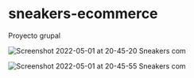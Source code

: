 # sneakers-ecommerce
Proyecto grupal

![Screenshot 2022-05-01 at 20-45-20 Sneakers com](https://user-images.githubusercontent.com/91802048/166169617-5c21dddd-3e6b-42fc-a672-b102f1bad154.png)

![Screenshot 2022-05-01 at 20-45-55 Sneakers com](https://user-images.githubusercontent.com/91802048/166169615-2b2473ef-1a95-44e2-8469-e330da3572ac.png)
